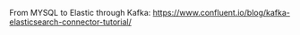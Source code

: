 From MYSQL to Elastic through Kafka:
https://www.confluent.io/blog/kafka-elasticsearch-connector-tutorial/
